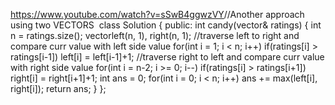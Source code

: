 https://www.youtube.com/watch?v=sSwB4ggwzVY
​
//Another approach using two VECTORS
​
class Solution {
public:
int candy(vector<int>& ratings) {
int n = ratings.size();
vector<int>left(n, 1), right(n, 1);
//traverse left to right and compare curr value with left side value
for(int i = 1; i < n; i++)
if(ratings[i] > ratings[i-1]) left[i] = left[i-1]+1;
//traverse right to left and compare curr value with right side value
for(int i = n-2; i >= 0; i--)
if(ratings[i] > ratings[i+1]) right[i] = right[i+1]+1;
int ans = 0;
for(int i = 0; i < n; i++)
ans += max(left[i], right[i]);
return ans;
}
};